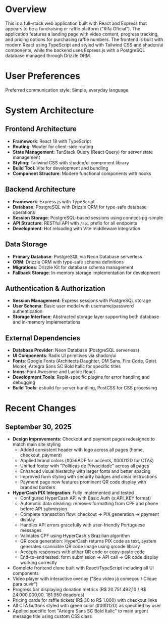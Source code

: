 # Overview

This is a full-stack web application built with React and Express that appears to be a fundraising or raffle platform ("Rifa Oficial"). The application features a landing page with video content, progress tracking, and pricing options for purchasing raffle numbers. The frontend is built with modern React using TypeScript and styled with Tailwind CSS and shadcn/ui components, while the backend uses Express.js with a PostgreSQL database managed through Drizzle ORM.

# User Preferences

Preferred communication style: Simple, everyday language.

# System Architecture

## Frontend Architecture
- **Framework**: React 18 with TypeScript
- **Routing**: Wouter for client-side routing
- **State Management**: TanStack Query (React Query) for server state management
- **Styling**: Tailwind CSS with shadcn/ui component library
- **Build Tool**: Vite for development and bundling
- **Component Structure**: Modern functional components with hooks

## Backend Architecture
- **Framework**: Express.js with TypeScript
- **Database**: PostgreSQL with Drizzle ORM for type-safe database operations
- **Session Storage**: PostgreSQL-based sessions using connect-pg-simple
- **API Structure**: RESTful API with `/api` prefix for all endpoints
- **Development**: Hot reloading with Vite middleware integration

## Data Storage
- **Primary Database**: PostgreSQL via Neon Database serverless
- **ORM**: Drizzle ORM with type-safe schema definitions
- **Migrations**: Drizzle Kit for database schema management
- **Fallback Storage**: In-memory storage implementation for development

## Authentication & Authorization
- **Session Management**: Express sessions with PostgreSQL storage
- **User Schema**: Basic user model with username/password authentication
- **Storage Interface**: Abstracted storage layer supporting both database and in-memory implementations

## External Dependencies
- **Database Provider**: Neon Database (PostgreSQL serverless)
- **UI Components**: Radix UI primitives via shadcn/ui
- **Fonts**: Google Fonts (Architects Daughter, DM Sans, Fira Code, Geist Mono), Artegra Sans SC Bold Italic for specific titles
- **Icons**: Font Awesome and Lucide React
- **Development Tools**: Replit-specific plugins for error handling and debugging
- **Build Tools**: esbuild for server bundling, PostCSS for CSS processing

# Recent Changes

## September 30, 2025
- **Design Improvements**: Checkout and payment pages redesigned to match main site styling
  - Added consistent header with logo across all pages (home, checkout, payment)
  - Applied brand colors (#056ADF for accents, #00D12D for CTAs)
  - Unified footer with "Políticas de Privacidade" across all pages
  - Enhanced visual hierarchy with larger fonts and better spacing
  - Improved form styling with security badges and clear instructions
  - Payment page now features prominent QR code display with branded borders
- **HyperCash PIX Integration**: Fully implemented and tested
  - Configured HyperCash API with Basic Auth (x:API_KEY format)
  - Automatic data cleaning: removes formatting from CPF and phone before API submission
  - Complete transaction flow: checkout → PIX generation → payment display
  - Handles API errors gracefully with user-friendly Portuguese messages
  - Validates CPF using HyperCash's Brazilian algorithm
  - QR code generation: HyperCash returns PIX code as text, system generates scannable QR code image using qrcode library
  - Accepts responses with either QR code or copy-paste code
  - End-to-end tested: form submission → API call → QR code display working correctly
- Complete frontend clone built with React/TypeScript including all UI components
- Video player with interactive overlay ("Seu vídeo já começou / Clique para ouvir")
- Progress bar displaying donation metrics (R$ 20.751.492,10 / R$ 24.000.000,00, 181.950 doadores)
- Pricing cards for raffle tickets (R$ 30 to R$ 1.000) with checkout links
- All CTA buttons styled with green color (#00D12D) as specified by user
- Applied specific font "Artegra Sans SC Bold Italic" to main urgent message title using custom CSS class